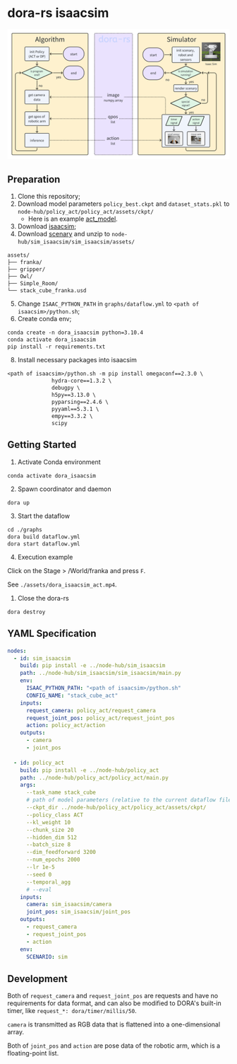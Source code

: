 # dora-rs isaacsim

![dora_isaacsim_act](./assets/dora_isaacsim_act.png)

## Preparation

1. Clone this repository;
2. Download model parameters `policy_best.ckpt` and `dataset_stats.pkl` to `node-hub/policy_act/policy_act/assets/ckpt/`
   + Here is an example [act_model](https://drive.google.com/drive/folders/1F1GcguN-Zlrq22FOAqiBiZu6iCwIX6EC?usp=sharing).
3. Download [isaacsim](https://docs.isaacsim.omniverse.nvidia.com/4.5.0/installation/download.html);
4. Download [scenary](https://drive.google.com/drive/folders/1wZEysysqdKG0UYsZLl51Rdi7MFiYbfbP?usp=sharing) and unzip to `node-hub/sim_isaacsim/sim_isaacsim/assets/`

```shell
assets/
├── franka/
├── gripper/
├── Owl/
├── Simple_Room/
└── stack_cube_franka.usd
```

5. Change `ISAAC_PYTHON_PATH` in `graphs/dataflow.yml` to `<path of isaacsim>/python.sh`;
6. Create conda env;

```shell
conda create -n dora_isaacsim python=3.10.4
conda activate dora_isaacsim
pip install -r requirements.txt
```

8. Install necessary packages into isaacsim

```shell
<path of isaacsim>/python.sh -m pip install omegaconf==2.3.0 \
              hydra-core==1.3.2 \
              debugpy \
              h5py==3.13.0 \
              pyparsing==2.4.6 \
              pyyaml==5.3.1 \
              empy==3.3.2 \
              scipy
```

## Getting Started

1. Activate Conda environment

```shell
conda activate dora_isaacsim
```

2. Spawn coordinator and daemon

```shell
dora up
```

3. Start the dataflow

```shell
cd ./graphs
dora build dataflow.yml
dora start dataflow.yml
```

4. Execution example

Click on the Stage > /World/franka and press `F`.

See `./assets/dora_isaacsim_act.mp4`.


1. Close the dora-rs

```shell
dora destroy
```

## YAML Specification

```yaml
nodes:
  - id: sim_isaacsim
    build: pip install -e ../node-hub/sim_isaacsim
    path: ../node-hub/sim_isaacsim/sim_isaacsim/main.py
    env:
      ISAAC_PYTHON_PATH: "<path of isaacsim>/python.sh"
      CONFIG_NAME: "stack_cube_act"
    inputs:
      request_camera: policy_act/request_camera
      request_joint_pos: policy_act/request_joint_pos
      action: policy_act/action
    outputs:
      - camera
      - joint_pos
  
  - id: policy_act
    build: pip install -e ../node-hub/policy_act
    path: ../node-hub/policy_act/policy_act/main.py
    args: 
      --task_name stack_cube
      # path of model parameters (relative to the current dataflow file)
      --ckpt_dir ../node-hub/policy_act/policy_act/assets/ckpt/
      --policy_class ACT
      --kl_weight 10
      --chunk_size 20
      --hidden_dim 512
      --batch_size 8
      --dim_feedforward 3200
      --num_epochs 2000
      --lr 1e-5
      --seed 0
      --temporal_agg
      # --eval
    inputs: 
      camera: sim_isaacsim/camera
      joint_pos: sim_isaacsim/joint_pos
    outputs:
      - request_camera
      - request_joint_pos
      - action
    env:
      SCENARIO: sim
```

## Development

Both of `request_camera` and `request_joint_pos` are requests and have no requirements for data format, and can also be modified to DORA's built-in timer, like `request_*: dora/timer/millis/50`.

`camera` is transmitted as RGB data that is flattened into a one-dimensional array.

Both of `joint_pos` and `action` are pose data of the robotic arm, which is a floating-point list.

